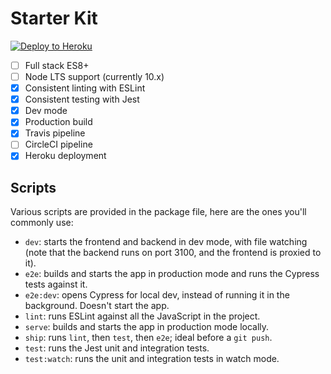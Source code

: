 Starter Kit
===========

[![Deploy to Heroku](https://www.herokucdn.com/deploy/button.svg)](https://heroku.com/deploy)

 - [ ] Full stack ES8+
 - [ ] Node LTS support (currently 10.x)
 - [x] Consistent linting with ESLint
 - [x] Consistent testing with Jest
 - [x] Dev mode
 - [x] Production build
 - [x] Travis pipeline
 - [ ] CircleCI pipeline
 - [x] Heroku deployment

Scripts
-------

Various scripts are provided in the package file, here are the ones you'll commonly use:

 - `dev`: starts the frontend and backend in dev mode, with file watching (note that the backend runs on port 3100, and the frontend is proxied to it).
 - `e2e`: builds and starts the app in production mode and runs the Cypress tests against it.
 - `e2e:dev`: opens Cypress for local dev, instead of running it in the background. Doesn't start the app.
 - `lint`: runs ESLint against all the JavaScript in the project.
 - `serve`: builds and starts the app in production mode locally.
 - `ship`: runs `lint`, then `test`, then `e2e`; ideal before a `git push`.
 - `test`: runs the Jest unit and integration tests.
 - `test:watch`: runs the unit and integration tests in watch mode.
